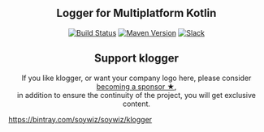 <h2 align="center">Logger for Multiplatform Kotlin</h2>

<!-- BADGES -->
<p align="center">
	<a href="https://travis-ci.org/korlibs/klogger"><img alt="Build Status" src="https://travis-ci.org/korlibs/klogger.svg?branch=master" /></a>
	<a href="http://search.maven.org/#search%7Cga%7C1%7Ca%3A%22klogger%22"><img alt="Maven Version" src="https://img.shields.io/github/tag/korlibs/klogger.svg?style=flat&label=maven" /></a>
	<a href="https://slack.soywiz.com/"><img alt="Slack" src="https://img.shields.io/badge/chat-on%20slack-green?style=flat&logo=slack" /></a>
</p>
<!-- /BADGES -->

<!-- SUPPORT -->
<h2 align="center">Support klogger</h2>
<p align="center">
If you like klogger, or want your company logo here, please consider <a href="https://github.com/sponsors/soywiz">becoming a sponsor ★</a>,<br />
in addition to ensure the continuity of the project, you will get exclusive content.
</p>
<!-- /SUPPORT -->

<https://bintray.com/soywiz/soywiz/klogger>
